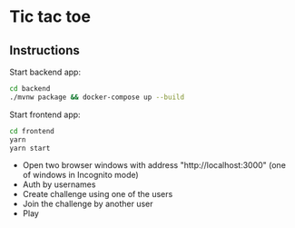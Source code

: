 # Tic tac toe

## Instructions

Start backend app:
```sh
cd backend
./mvnw package && docker-compose up --build
```

Start frontend app:
```sh
cd frontend
yarn
yarn start
```

- Open two browser windows with address "http://localhost:3000" (one of windows in Incognito mode)
- Auth by usernames
- Create challenge using one of the users
- Join the challenge by another user
- Play
